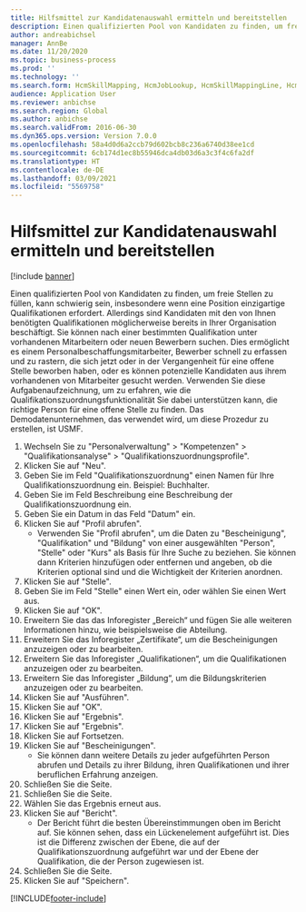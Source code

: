 ```yaml
---
title: Hilfsmittel zur Kandidatenauswahl ermitteln und bereitstellen
description: Einen qualifizierten Pool von Kandidaten zu finden, um freie Stellen zu füllen, kann schwierig sein, insbesondere wenn eine Position einzigartige Qualifikationen erfordert.
author: andreabichsel
manager: AnnBe
ms.date: 11/20/2020
ms.topic: business-process
ms.prod: ''
ms.technology: ''
ms.search.form: HcmSkillMapping, HcmJobLookup, HcmSkillMappingLine, HcmPersonCertificate, CCHTMLPrintPreview
audience: Application User
ms.reviewer: anbichse
ms.search.region: Global
ms.author: anbichse
ms.search.validFrom: 2016-06-30
ms.dyn365.ops.version: Version 7.0.0
ms.openlocfilehash: 58a4d0d6a2ccb79d602bcb8c236a6740d38ee1cd
ms.sourcegitcommit: 6cb174d1ec8b55946dca4db03d6a3c3f4c6fa2df
ms.translationtype: HT
ms.contentlocale: de-DE
ms.lasthandoff: 03/09/2021
ms.locfileid: "5569758"
---
```

# <a name="identify-and-deploy-candidate-selection-tools"></a>Hilfsmittel zur Kandidatenauswahl ermitteln und bereitstellen

[!include [banner](../../includes/banner.md)]

Einen qualifizierten Pool von Kandidaten zu finden, um freie Stellen zu füllen, kann schwierig sein, insbesondere wenn eine Position einzigartige Qualifikationen erfordert.  Allerdings sind Kandidaten mit den von Ihnen benötigten Qualifikationen möglicherweise bereits in Ihrer Organisation beschäftigt. Sie können nach einer bestimmten Qualifikation unter vorhandenen Mitarbeitern oder neuen Bewerbern suchen. Dies ermöglicht es einem Personalbeschaffungsmitarbeiter, Bewerber schnell zu erfassen und zu rastern, die sich jetzt oder in der Vergangenheit für eine offene Stelle beworben haben, oder es können potenzielle Kandidaten aus ihrem vorhandenen von Mitarbeiter gesucht werden. Verwenden Sie diese Aufgabenaufzeichnung, um zu erfahren, wie die Qualifikationszuordnungsfunktionalität Sie dabei unterstützen kann, die richtige Person für eine offene Stelle zu finden. Das Demodatenunternehmen, das verwendet wird, um diese Prozedur zu erstellen, ist USMF.

1. Wechseln Sie zu "Personalverwaltung" > "Kompetenzen" > "Qualifikationsanalyse" > "Qualifikationszuordnungsprofile".
2. Klicken Sie auf "Neu".
3. Geben Sie im Feld "Qualifikationszuordnung" einen Namen für Ihre Qualifikationszuordnung ein.  Beispiel: Buchhalter.
4. Geben Sie im Feld Beschreibung eine Beschreibung der Qualifikationszuordnung ein.
5. Geben Sie ein Datum in das Feld "Datum" ein.
6. Klicken Sie auf "Profil abrufen".
    * Verwenden Sie "Profil abrufen", um die Daten zu "Bescheinigung", "Qualifikation" und "Bildung" von einer ausgewählten "Person", "Stelle" oder "Kurs" als Basis für Ihre Suche zu beziehen.   Sie können dann Kriterien hinzufügen oder entfernen und angeben, ob die Kriterien optional sind und die Wichtigkeit der Kriterien anordnen.  
7. Klicken Sie auf "Stelle".
8. Geben Sie im Feld "Stelle" einen Wert ein, oder wählen Sie einen Wert aus.
9. Klicken Sie auf "OK".
10. Erweitern Sie das das Inforegister „Bereich“ und fügen Sie alle weiteren Informationen hinzu, wie beispielsweise die Abteilung.
11. Erweitern Sie das Inforegister „Zertifikate“, um die Bescheinigungen anzuzeigen oder zu bearbeiten.
12. Erweitern Sie das Inforegister „Qualifikationen“, um die Qualifikationen anzuzeigen oder zu bearbeiten.
13. Erweitern Sie das Inforegister „Bildung“, um die Bildungskriterien anzuzeigen oder zu bearbeiten.
14. Klicken Sie auf "Ausführen".
15. Klicken Sie auf "OK".
16. Klicken Sie auf "Ergebnis".
17. Klicken Sie auf "Ergebnis".
18. Klicken Sie auf Fortsetzen.
19. Klicken Sie auf "Bescheinigungen".
    * Sie können dann weitere Details zu jeder aufgeführten Person abrufen und Details zu ihrer Bildung, ihren Qualifikationen und ihrer beruflichen Erfahrung anzeigen.  
20. Schließen Sie die Seite.
21. Schließen Sie die Seite.
22. Wählen Sie das Ergebnis erneut aus.
23. Klicken Sie auf "Bericht".
    * Der Bericht führt die besten Übereinstimmungen oben im Bericht auf.  Sie können sehen, dass ein Lückenelement aufgeführt ist.  Dies ist die Differenz zwischen der Ebene, die auf der Qualifikationszuordnung aufgeführt war und der Ebene der Qualifikation, die der Person zugewiesen ist.  
24. Schließen Sie die Seite.
25. Klicken Sie auf "Speichern".



[!INCLUDE[footer-include](../../../../includes/footer-banner.md)]